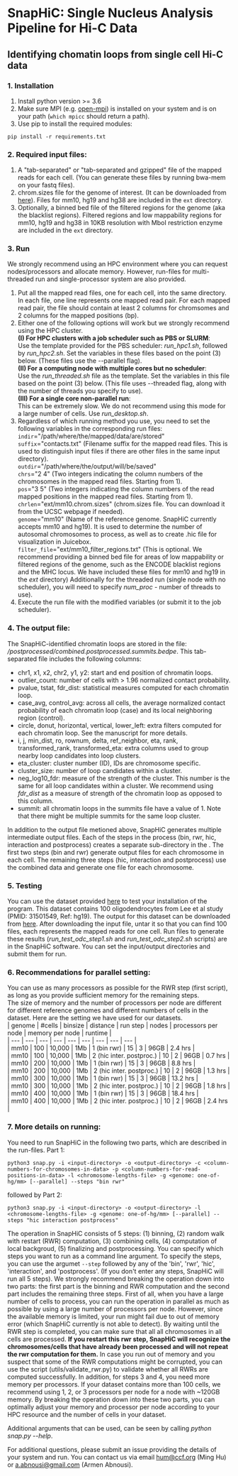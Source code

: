 # SnapHiC: Single Nucleus Analysis Pipeline for Hi-C Data 
## Identifying chomatin loops from single cell Hi-C data
### 1. Installation 
1. Install python version >= 3.6 
2. Make sure MPI (e.g. [open-mpi](https://www.open-mpi.org/)) is installed on your system and is on your path (`which mpicc` should return a path). 
3. Use pip to install the required modules: 
```
pip install -r requirements.txt
```

### 2. Required input files:
1. A "tab-separated" or "tab-separated and gzipped" file of the mapped reads for each cell. (You can generate these files by running bwa-mem on your fastq files).
2. chrom.sizes file for the genome of interest. (It can be downloaded from [here](https://hgdownload.soe.ucsc.edu/downloads.html)). Files for mm10, hg19 and hg38 are included in the `ext` directory. 
3. Optionally, a binned bed file of the filtered regions for the genome (aka the blacklist regions). Filtered regions and low mappability regions for mm10, hg19 and hg38 in 10KB resolution with MboI restriction enzyme are included in the `ext` directory. 

### 3. Run
We strongly recommend using an HPC environment where you can request nodes/processors and allocate memory. However, run-files for multi-threaded run and single-processor system are also provided.
1. Put all the mapped read files, one for each cell, into the same directory. In each file, one line represents one mapped read pair. For each mapped read pair, the file should contain at least 2 columns for chromsomes and 2 columns for the mapped positions (bp).  
2. Either one of the following options will work but we strongly recommend using the HPC cluster.  
&Tab;**(I) For HPC clusters with a job scheduler such as PBS or SLURM**:  
&Tab;&Tab; Use the template provided for the PBS scheduler: *run_hpc1.sh*, followed by *run_hpc2.sh*. Set the variables in these files based on the point (3) below. (These files use the --parallel flag).  
&Tab;**(II) For a computing node with multiple cores but no scheduler**:  
&Tab;&Tab; Use the *run_threaded.sh* file as the template. Set the variables in this file based on the point (3) below. (This file uses --threaded flag, along with the number of threads you specify to use).  
&Tab;**(III) For a single core non-parallel run**:  
&Tab;&Tab; This can be extremely slow. We do not recommend using this mode for a large number of cells. Use *run_desktop.sh*.
3. Regardless of which running method you use, you need to set the following variables in the corresponding run files:  
&Tab;`indir`="/path/where/the/mapped/data/are/stored"   
&Tab;`suffix`="contacts.txt" (Filename suffix for the mapped read files. This is used to distinguish input files if there are other files in the same input directory).  
&Tab;`outdir`="/path/where/the/output/will/be/saved"  
&Tab;`chrs`="2 4" (Two integers indicating the column numbers of the chromosomes in the mapped read files. Starting from 1).  
&Tab;`pos`="3 5" (Two integers indicating the column numbers of the read mapped positions in the mapped read files. Starting from 1). 
&Tab;`chrlen`="ext/mm10.chrom.sizes" (chrom.sizes file. You can download it from the UCSC webpage if needed).  
&Tab;`genome`="mm10" (Name of the reference genome. SnapHiC currently accepts mm10 and hg19). It is used to determine the number of autosomal chromosomes to process, as well as to create .hic file for visualization in Juicebox.   
&Tab;`filter_file`="ext/mm10_filter_regions.txt" (This is optional. We recommend providing a binned bed file for areas of low mappability or filtered regions of the genome, such as the ENCODE blacklist regions and the MHC locus. We have included these files for mm10 and hg19 in the *ext* directory) 
&Tab;Additionally for the threaded run (single node with no scheduler), you will need to specify *num_proc* - number of threads to use).  
4. Execute the run file with the modified variables (or submit it to the job scheduler). 

### 4. The output file: 
The SnapHiC-identified chromatin loops are stored in the file: *<outdir>/postprocessed/combined.postprocessed.summits.bedpe*. This tab-separated file includes the following columns:  
- chr1, x1, x2, chr2, y1, y2: start and end position of chromatin loops. 
- outlier_count: number of cells with > 1.96 normalized contact probability.  
- pvalue, tstat, fdr_dist: statistical measures computed for each chromatin loop. 
- case_avg, control_avg: across all cells, the average normalized contact probability of each chromatin loop (case) and its local neighboring region (control). 
- circle, donut, horizontal, vertical, lower_left: extra filters computed for each chromatin loop. See the manuscript for more details. 
- i, j, min_dist, ro, rownum, delta, ref_neighbor, eta, rank, transformed_rank, transformed_eta: extra columns used to group nearby loop candidates into loop clusters. 
- eta_cluster: cluster number (ID), IDs are chromosome specific. 
- cluster_size: number of loop candidates within a cluster. 
- neg_log10_fdr: measure of the strength of the cluster. This number is the same for all loop candidates within a cluster. We recommend using *fdr_dist* as a measure of strength of the chromatin loop as opposed to this column. 
- summit: all chromatin loops in the summits file have a value of 1. Note that there might be multiple summits for the same loop cluster. 

In addition to the output file metioned above, SnapHiC generates multiple intermediate output files. Each of the steps in the process (bin, rwr, hic, interaction and postprocess) creates a separate sub-directory in the *<outdir>*. The first two steps (bin and rwr) generate output files for each chromosome in each cell. The remaining three steps (hic, interaction and postprocess) use the combined data and generate one file for each chromosome. 

### 5. Testing  
You can use the dataset provided [here](http://renlab.sdsc.edu/abnousa/snapHiC/test/input/Ecker/ODC_100.tar.gz) to test your installation of the program. This dataset contains 100 oligodendrocytes from Lee et al study (PMID: 31501549, Ref: hg19). The output for this dataset can be downloaded from [here](http://renlab.sdsc.edu/abnousa/snapHiC/test/output/Ecker/ODC_100_output.tar). 
After downloading the input file, untar it so that you can find 100 files, each represents the mapped reads for one cell. Run files to generate these results (*run_test_odc_step1.sh* and *run_test_odc_step2.sh* scripts) are in the SnapHiC software. You can set the input/output directories and submit them for run.

### 6. Recommendations for parallel setting:  
You can use as many processors as possible for the RWR step (first script), as long as you provide sufficient memory for the remaining steps.  
The size of memory and the number of processors per node are different for different reference genomes and different numbers of cells in the dataset. Here are the setting we have used for our datasets.  
| genome | #cells | binsize | distance | run step | nodes | processors per node | memory per node | runtime |  
| --- | --- | --- | --- | --- | --- | --- | --- | --- |  
| mm10 | 100 | 10,000 | 1Mb | 1 (bin rwr) | 15 | 3 | 96GB | 2.4 hrs |  
| mm10 | 100 | 10,000 | 1Mb | 2 (hic inter. postproc.) | 10 | 2 | 96GB | 0.7 hrs |  
| mm10 | 200 | 10,000 | 1Mb | 1 (bin rwr) | 15 | 3 | 96GB | 8.8 hrs |  
| mm10 | 200 | 10,000 | 1Mb | 2 (hic inter. postproc.) | 10 | 2 | 96GB | 1.3 hrs |  
| mm10 | 300 | 10,000 | 1Mb | 1 (bin rwr) | 15 | 3 | 96GB | 13.2 hrs |  
| mm10 | 300 | 10,000 | 1Mb | 2 (hic inter. postproc.) | 10 | 2 | 96GB | 1.8 hrs |  
| mm10 | 400 | 10,000 | 1Mb | 1 (bin rwr) | 15 | 3 | 96GB | 18.4 hrs |  
| mm10 | 400 | 10,000 | 1Mb | 2 (hic inter. postproc.) | 10 | 2 | 96GB | 2.4 hrs |  
 
### 7. More details on running:
You need to run SnapHiC in the following two parts, which are described in the run-files. 
Part 1:
```
python3 snap.py -i <input-directory> -o <output-directory> -c <column-numbers-for-chromosomes-in-data> -p <column-numbers-for-read-positions-in-data> -l <chromosome-lengths-file> -g <genome: one-of-hg/mm> [--parallel] --steps "bin rwr"
```
followed by Part 2:
```
python3 snap.py -i <input-directory> -o <output-directory> -l <chromosome-lengths-file> -g <genome: one-of-hg/mm> [--parallel] --steps "hic interaction postprocess"
```

The operation in SnapHiC consists of 5 steps: (1) binning, (2) random walk with restart (RWR) computation, (3) combining cells, (4) computation of local backgroud, (5) finalizing and postprocessing. You can specify which steps you want to run as a command line argument. To specify the steps, you can use the argumet `--step` followed by any of the 'bin', 'rwr', 'hic', 'interaction', and 'postprocess'. (If you don't enter any steps, SnapHiC will run all 5 steps). 
We strongly recommend breaking the operation down into two parts: the first part is the binning and RWR computation and the second part includes the remaining three steps. 
First of all, when you have a large number of cells to process, you can run the operation in parallel as much as possible by using a large number of processors per node. However, since the available memory is limited, your run might fail due to out of memory error (which SnapHiC currently is not able to detect). By waiting until the RWR step is completed, you can make sure that all all chromosomes in all cells are processed. **If you restart this rwr step, SnapHiC will recognize the chromosomes/cells that have already been processed and will not repeat the rwr computation for them.** In case you run out of memory and you suspect that some of the RWR computations might be corrupted, you can use the script (utils/validate_rwr.py) to validate whether all RWRs are computed successfully. 
In addition, for steps 3 and 4, you need more memory per processors. If your dataset contains more than 100 cells, we recommend using 1, 2, or 3 processors per node for a node with ~120GB memory. By breaking the operation down into these two parts, you can optimally adjust your memory and processor per node according to your HPC resource and the number of cells in your dataset.  

Additional arguments that can be used, can be seen by calling *python snap.py --help*. 

For additional questions, please submit an issue providing the details of your system and run. You can contact us via email <hum@ccf.org> (Ming Hu) or <a.abnousi@gmail.com> (Armen Abnousi).
